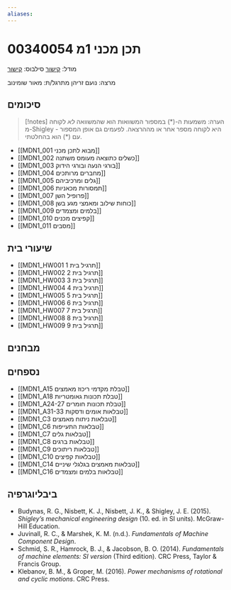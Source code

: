 ```yaml
---
aliases:
---
```

# תכן מכני 1מ 00340054

מודל: [קישור](https://moodle24.technion.ac.il/course/view.php?id=145)
סילבוס: [קישור](https://moodle24.technion.ac.il/pluginfile.php/109737/mod_resource/content/11/syllabus_034054_Winter-2025_v02.pdf)

מרצה: נועם זריהן
מתרגל/ת: מאור שומינוב

## סיכומים

>[!notes] הערה: 
 >משמעות ה-$(\text{*})$ במספור המשוואות הוא שהמשוואה *לא* לקוחה מ-Shigley - היא לקוחה מספר אחר או מההרצאה. לפעמים גם אופן המספור עם $(\text{*})$ הוא בהחלטתי.

- [[MDN1_001 מבוא לתכן מכני]]
- [[MDN1_002 כשלים כתוצאה מעומס משתנה]]
- [[MDN1_003 בורגי הנעה ובורגי הידוק]]
- [[MDN1_004 מחברים מרותכים]]
- [[MDN1_005 גלים ומרכיביהם]]
- [[MDN1_006 תמסורות מכאניות]]
- [[MDN1_007 פרופיל השן]]
- [[MDN1_008 כוחות שילוב ומאמצי מגע בשן]]
- [[MDN1_009 בלמים ומצמדים]]
- [[MDN1_010 קפיצים מכנים]]
- [[MDN1_011 מסבים]]

## שיעורי בית
- [[MDN1_HW001 תרגיל בית 1]]
- [[MDN1_HW002 תרגיל בית 2]]
- [[MDN1_HW003 תרגיל בית 3]]
- [[MDN1_HW004 תרגיל בית 4]]
- [[MDN1_HW005 תרגיל בית 5]]
- [[MDN1_HW006 תרגיל בית 6]]
- [[MDN1_HW007 תרגיל בית 7]]
- [[MDN1_HW008 תרגיל בית 8]]
- [[MDN1_HW009 תרגיל בית 9]]
## מבחנים

## נספחים
- [[MDN1_A15 טבלת מקדמי ריכוז מאמצים]]
- [[MDN1_A18 טבלת תכונות גאומטריות]]
- [[MDN1_A24-27 טבלת תכונות חומרים]]
- [[MDN1_A31-33 טבלאות אומים ודסקות]]
- [[MDN1_C3 טבלאות ניתוח מאמצים]]
- [[MDN1_C6 טבלאות התעייפות]]
- [[MDN1_C7 טבלאות גלים]]
- [[MDN1_C8 טבלאות ברגים]]
- [[MDN1_C9 טבלאות ריתוכים]]
- [[MDN1_C10 טבלאות קפיצים]]
- [[MDN1_C14 טבלאות מאמצים בגלגלי שיניים]]
- [[MDN1_C16 טבלאות בלמים ומצמדים]]
## ביבליוגרפיה
- Budynas, R. G., Nisbett, K. J., Nisbett, J. K., & Shigley, J. E. (2015). _Shigley’s mechanical engineering design_ (10. ed. in SI units). McGraw-Hill Education.
- Juvinall, R. C., & Marshek, K. M. (n.d.). _Fundamentals of Machine Component Design_.
- Schmid, S. R., Hamrock, B. J., & Jacobson, B. O. (2014). _Fundamentals of machine elements: SI version_ (Third edition). CRC Press, Taylor & Francis Group.
- Klebanov, B. M., & Groper, M. (2016). _Power mechanisms of rotational and cyclic motions_. CRC Press.